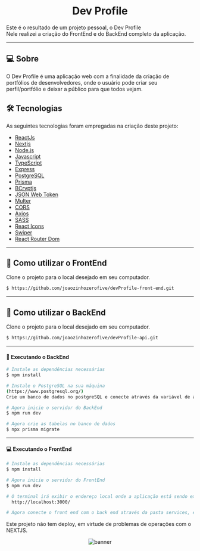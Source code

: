 <p align="center">
  <h1 align="center">Dev Profile</h1>
</p>

Este é o resultado de um projeto pessoal, o Dev Profile
<br>
Nele realizei a criação do FrontEnd e do BackEnd completo da aplicação.

___

## 💻 Sobre
O Dev Profile é uma aplicação web com a finalidade da criação de portfólios de desenvolvedores, onde o usuário pode criar seu perfil/portfólio e deixar a público para que todos vejam. 


## 🛠 Tecnologias

As seguintes tecnologias foram empregadas na criação deste projeto:

- [ReactJs](https://reactjs.org)
- [Nextjs](https://nextjs.org/)
- [Node.js](https://nodejs.org/en/)
- [Javascript](https://developer.mozilla.org/pt-BR/docs/Web/JavaScript)
- [TypeScript](https://www.typescriptlang.org/)
- [Express](https://expressjs.com)
- [PostgreSQL](https://www.postgresql.org/)
- [Prisma](https://www.prisma.io/)
- [BCryptjs](https://www.npmjs.com/package/bcryptjs)
- [JSON Web Token](https://www.npmjs.com/package/jsonwebtoken)
- [Multer](https://www.npmjs.com/package/multer)
- [CORS](https://www.npmjs.com/package/cors)
- [Axios](https://www.npmjs.com/package/axios)
- [SASS](https://sass-lang.com/)
- [React Icons](https://react-icons.github.io/react-icons/)
- [Swiper](https://swiperjs.com/)
- [React Router Dom](https://react-icons.github.io/react-icons/)

___

## 🚀 Como utilizar o FrontEnd

Clone o projeto para o local desejado em seu computador.

```bash
$ https://github.com/joaozinhozerofive/devProfile-front-end.git
```
___
## 🚀 Como utilizar o BackEnd

Clone o projeto para o local desejado em seu computador.

```bash
$ https://github.com/joaozinhozerofive/devProfile-api.git
```
___

#### 🚧 Executando o BackEnd
```bash
# Instale as dependências necessárias
$ npm install

# Instale o PostgreSQL na sua máquina 
(https://www.postgresql.org/)
Crie um banco de dados no postgreSQL e conecte através da variável de ambiente DATABASE_URL=

# Agora inicie o servidor do BackEnd
$ npm run dev

# Agora crie as tabelas no banco de dados
$ npx prisma migrate
```
___

#### 💻 Executando o FrontEnd
```bash
# Instale as dependências necessárias
$ npm install

# Agora inicie o servidor do FrontEnd
$ npm run dev

# O terminal irá exibir o endereço local onde a aplicação está sendo executada. Basta digitar o mesmo endereço em seu navegador preferido. O endereço usado na criação do projeto foi este:
  http://localhost:3000/

# Agora conecte o front end com o back end através da pasta services, em baseURL, coloque a url que o back end está rodando, ex: "http://localhost:3030".


```
Este projeto não tem deploy, em virtude de problemas de operações com o NEXTJS.

<p align="center">
    <img align="center" src="https://private-user-images.githubusercontent.com/124640745/290680987-4419122f-7605-4f2a-abd4-9a110a8f2aff.png?jwt=eyJhbGciOiJIUzI1NiIsInR5cCI6IkpXVCJ9.eyJpc3MiOiJnaXRodWIuY29tIiwiYXVkIjoicmF3LmdpdGh1YnVzZXJjb250ZW50LmNvbSIsImtleSI6ImtleTUiLCJleHAiOjE3MDQ5MTM5NTYsIm5iZiI6MTcwNDkxMzY1NiwicGF0aCI6Ii8xMjQ2NDA3NDUvMjkwNjgwOTg3LTQ0MTkxMjJmLTc2MDUtNGYyYS1hYmQ0LTlhMTEwYThmMmFmZi5wbmc_WC1BbXotQWxnb3JpdGhtPUFXUzQtSE1BQy1TSEEyNTYmWC1BbXotQ3JlZGVudGlhbD1BS0lBVkNPRFlMU0E1M1BRSzRaQSUyRjIwMjQwMTEwJTJGdXMtZWFzdC0xJTJGczMlMkZhd3M0X3JlcXVlc3QmWC1BbXotRGF0ZT0yMDI0MDExMFQxOTA3MzZaJlgtQW16LUV4cGlyZXM9MzAwJlgtQW16LVNpZ25hdHVyZT01OTU4NGRmMGNhNGExZWNmY2ZlYWQ3OTM1OGM2NWZlM2Y1MWNhYmY0NzRkODI2NDk0NTVlNTYzODNiOGM2OGFhJlgtQW16LVNpZ25lZEhlYWRlcnM9aG9zdCZhY3Rvcl9pZD0wJmtleV9pZD0wJnJlcG9faWQ9MCJ9.oZM3VPkHu0Tsj4pHf6eCc_rG3Pp-5d9-n_J_JLnzqgY" alt="banner"/>
</p>
